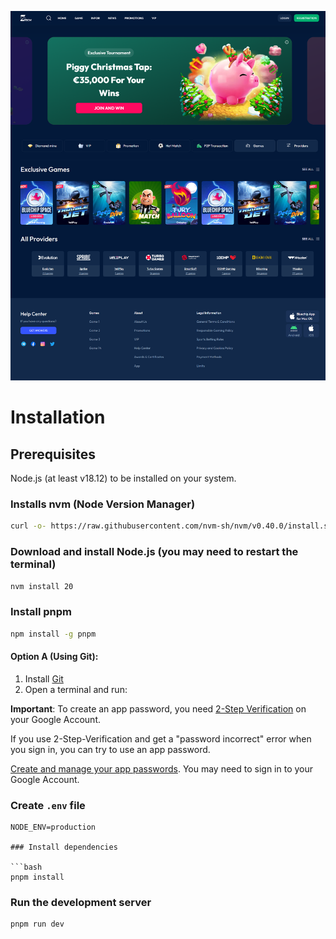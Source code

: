 ![screenshot](./screenshot.png)

# Installation

## Prerequisites

Node.js (at least v18.12) to be installed on your system.

### Installs nvm (Node Version Manager)

```bash
curl -o- https://raw.githubusercontent.com/nvm-sh/nvm/v0.40.0/install.sh | bash
```

### Download and install Node.js (you may need to restart the terminal)

```bash
nvm install 20
```

### Install pnpm

```bash
npm install -g pnpm
```

#### Option A (Using Git):

1. Install [Git](https://git-scm.com/book/en/v2/Getting-Started-Installing-Git)
2. Open a terminal and run:

**Important**: To create an app password, you need [2-Step Verification](https://myaccount.google.com/signinoptions/twosv?gar=WzI0Nl0&rapt=AEjHL4NcKjiIPx4B0m7vToVhiyUlUnDKd1d5zYbiHLJM5Me8G0vz3ZT-b5O1UFOHowpox9TBWqgtrSm2bTOdjrp9r-Kr-i1R2bT9Hb1WHf4obT18Id01SQo) on your Google Account.

If you use 2-Step-Verification and get a "password incorrect" error when you sign in, you can try to use an app password.

[Create and manage your app passwords](https://myaccount.google.com/apppasswords). You may need to sign in to your Google Account.

### Create `.env` file

````
NODE_ENV=production

### Install dependencies

```bash
pnpm install
````

### Run the development server

```bash
pnpm run dev
```
